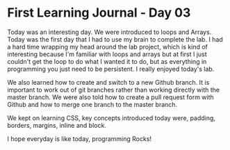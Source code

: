 # First Learning Journal - Day 03

Today was an interesting day.  We were introduced to loops and Arrays. Today was the first day that I had to use my brain to complete the lab. I had a hard time wrapping my head around the lab project, which is kind of interesting because I'm familiar with loops and arrays but at first I just couldn't get the loop to do what I wanted it to do, but as everything in programming you just need to be persistent. I really enjoyed today's lab.  

We also learned how to create and switch to a new Github branch. It is important to work out of git branches rather than working directly with the master branch. We were also told how to create a pull request form with Github and how to merge one branch to the master branch.  

We kept on learning CSS, key concepts introduced today were, padding, borders, margins, inline and block.  

I hope everyday is like today, programming Rocks!  

